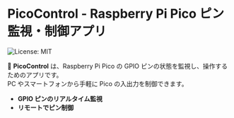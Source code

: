 # PicoControl - Raspberry Pi Pico ピン監視・制御アプリ

![License: MIT](https://img.shields.io/badge/License-MIT-blue.svg)

🚀 **PicoControl** は、Raspberry Pi Pico の GPIO ピンの状態を監視し、操作するためのアプリです。  
PC やスマートフォンから手軽に Pico の入出力を制御できます。

- **GPIO ピンのリアルタイム監視**
- **リモートでピン制御**
